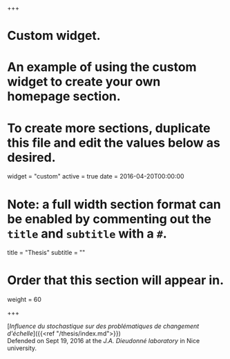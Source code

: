 +++
# Custom widget.
# An example of using the custom widget to create your own homepage section.
# To create more sections, duplicate this file and edit the values below as desired.
widget = "custom"
active = true
date = 2016-04-20T00:00:00

# Note: a full width section format can be enabled by commenting out the `title` and `subtitle` with a `#`.
title = "Thesis"
subtitle = ""

# Order that this section will appear in.
weight = 60

+++



[*Influence du stochastique sur des problématiques de changement d'échelle*]({{<ref "/thesis/index.md">}}) <br>
Defended on Sept 19, 2016 at the *J.A. Dieudonné laboratory* in Nice university.





